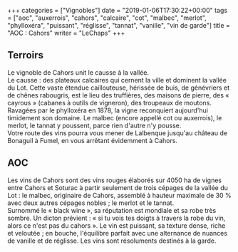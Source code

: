 +++
categories = ["Vignobles"]
date = "2019-01-06T17:30:22+00:00"
tags = ["aoc", "auxerrois", "cahors", "calcaire", "cot", "malbec", "merlot", "phylloxéra", "puissant", "réglisse", "tannat", "vanille", "vin de garde"] 
title = "AOC : Cahors"
writer = "LeChaps"
+++

## Terroirs

Le vignoble de Cahors unit le causse à la vallée.  
Le causse : des plateaux calcaires qui cernent la ville et dominent la vallée du Lot. Cette vaste étendue caillouteuse, hérissée de buis, de génévriers et de chênes rabougris, est le lieu des truffières, des maisons de pierre, des « cayrous » (cabanes à outils de vigneron), des troupeaux de moutons.  
Ravagées par le phylloxéra en 1878, la vigne reconquiert aujourd'hui timidement son domaine. Le malbec (encore appellé cot ou auxerrois), le merlot, le tannat y poussent, parce rien d'autre n'y pousse.  
Votre route des vins pourra vous mener de Lalbenque jusqu'au château de Bonaguil à Fumel, en vous arrêtant évidemment à Cahors.

## AOC

Les vins de Cahors sont des vins rouges élaborés sur 4050 ha de vignes entre Cahors et Soturac à partir seulement de trois cépages de la vallée du Lot : le malbec, originaire de Cahors, assemblé à hauteur maximale de 30 % avec deux autres cépages nobles ; le merlot et le tannat.  
Surnommé le « black wine », sa réputation est mondiale et sa robe très sombre. Un dicton prévient : « si tu vois tes doigts à travers la robe du vin, alors ce n'est pas du cahors ». Le vin est puissant, sa texture dense, riche et veloutée ; en bouche, l'équilibre parfait avec une alternance de nuances de vanille et de réglisse. Les vins sont résoluments destinés à la garde.
